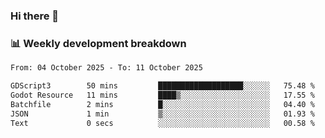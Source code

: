### Hi there 👋

### 📊 Weekly development breakdown
<!--START_SECTION:waka-->

```txt
From: 04 October 2025 - To: 11 October 2025

GDScript3        50 mins         ███████████████████░░░░░░   75.48 %
Godot Resource   11 mins         ████▒░░░░░░░░░░░░░░░░░░░░   17.55 %
Batchfile        2 mins          █░░░░░░░░░░░░░░░░░░░░░░░░   04.40 %
JSON             1 min           ▒░░░░░░░░░░░░░░░░░░░░░░░░   01.93 %
Text             0 secs          ░░░░░░░░░░░░░░░░░░░░░░░░░   00.58 %
```

<!--END_SECTION:waka-->
